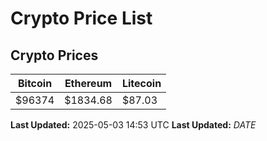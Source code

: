 # Crypto Price List

## Crypto Prices
| Bitcoin | Ethereum | Litecoin |
| ------- | -------- | -------- |
| $96374 | $1834.68 | $87.03 |
**Last Updated:** 2025-05-03 14:53 UTC
**Last Updated:** $DATE$
